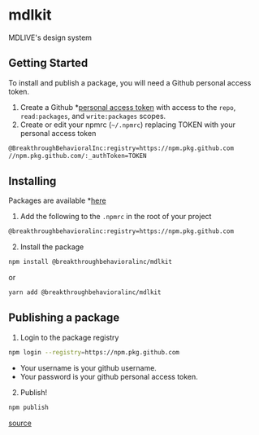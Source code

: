 # mdlkit

MDLIVE's design system

## Getting Started

To install and publish a package, you will need a Github personal access token.

1. Create a Github \*[personal access token](https://docs.github.com/en/free-pro-team@latest/github/authenticating-to-github/creating-a-personal-access-token#creating-a-token) with access to the `repo`, `read:packages`, and `write:packages` scopes.
2. Create or edit your npmrc (`~/.npmrc`) replacing TOKEN with your personal access token

```sh
@BreakthroughBehavioralInc:registry=https://npm.pkg.github.com
//npm.pkg.github.com/:_authToken=TOKEN
```

## Installing

Packages are available \*[here](https://github.com/BreakthroughBehavioralInc/mdlkit/packages)

1. Add the following to the `.npmrc` in the root of your project

```sh
@breakthroughbehavioralinc:registry=https://npm.pkg.github.com
```

2. Install the package

```sh
npm install @breakthroughbehavioralinc/mdlkit
```

or

```sh
yarn add @breakthroughbehavioralinc/mdlkit
```

## Publishing a package

1. Login to the package registry

```sh
npm login --registry=https://npm.pkg.github.com
```

- Your username is your github username.
- Your password is your github personal access token.

2. Publish!

```sh
npm publish
```

[source](https://dev.to/jgierer12/how-to-publish-packages-to-the-github-package-repository-4bai)
